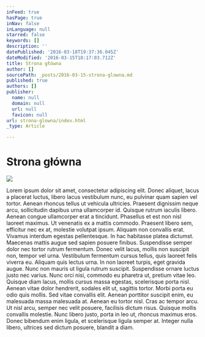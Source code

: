 ```yaml
---
inFeed: true
hasPage: true
inNav: false
inLanguage: null
starred: false
keywords: []
description: ''
datePublished: '2016-03-18T19:37:36.045Z'
dateModified: '2016-03-15T18:17:03.712Z'
title: Strona główna
author: []
sourcePath: _posts/2016-03-15-strona-glowna.md
published: true
authors: []
publisher:
  name: null
  domain: null
  url: null
  favicon: null
url: strona-glowna/index.html
_type: Article

---
```

# Strona główna
![](https://the-grid-user-content.s3-us-west-2.amazonaws.com/b168892c-035a-4212-9402-1bacd85efff3.jpg)

Lorem ipsum dolor sit amet, consectetur adipiscing elit. Donec aliquet, lacus a placerat luctus, libero lacus vestibulum nunc, eu pulvinar quam sapien vel tortor. Aenean rhoncus tellus ut vehicula ultricies. Praesent dignissim neque arcu, sollicitudin dapibus urna ullamcorper id. Quisque rutrum iaculis libero. Aenean congue ullamcorper erat a tincidunt. Phasellus et est non nisl laoreet maximus. Ut venenatis ex a mattis commodo.
Praesent libero sem, efficitur nec ex at, molestie volutpat ipsum. Aliquam non convallis erat. Vivamus interdum egestas pellentesque. In hac habitasse platea dictumst. Maecenas mattis augue sed sapien posuere finibus. Suspendisse semper dolor nec tortor rutrum fermentum. Donec velit lacus, mollis non suscipit non, tempor vel urna. Vestibulum fermentum cursus tellus, quis laoreet felis viverra eu. Aliquam quis lectus urna.
In non laoreet turpis, eget gravida augue. Nunc non mauris ut ligula rutrum suscipit. Suspendisse ornare luctus justo nec varius. Nunc orci nisi, commodo eu pharetra ut, pretium vitae leo. Quisque diam lacus, mollis cursus massa egestas, scelerisque porta nisl. Aenean vitae dolor hendrerit, sodales elit ut, sagittis tortor. Morbi porta eu odio quis mollis. Sed vitae convallis elit. Aenean porttitor suscipit enim, eu malesuada massa malesuada at. Aenean eu tortor nisl. Cras ac tempor arcu. Ut nisl arcu, semper nec velit posuere, facilisis dictum risus. Quisque mollis convallis molestie. Nunc libero justo, porta in leo ut, rhoncus maximus eros. Donec bibendum enim ligula, et scelerisque ligula semper at. Integer nulla libero, ultrices sed dictum posuere, blandit a diam.
